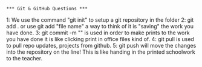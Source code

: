     *** Git & GitHub Questions ***
1: We use the command "git init" to setup a git repository in the folder
2: git add . or use git add "file name" a way to think of it is "saving" the work you have done.
3: git commit -m "" is used in order to make prints to the work you have done it is like clicking print in office files kind of.
4: git pull is used to pull repo updates, projects from github.
5: git push will move the changes into the repository on the line! This is like handing in the printed schoolwork to the teacher.
